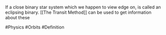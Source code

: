 If a close binary star system which we happen to view edge on, is called an eclipsing binary. [[The Transit Method]] can be used to get information about these

#Physics #Orbits #Definition 